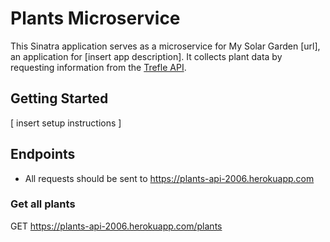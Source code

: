 # Plants Microservice
This Sinatra application serves as a microservice for My Solar Garden [url], an application for [insert app description]. It collects plant data by requesting information from the [Trefle API](https://trefle.io/).

## Getting Started
[ insert setup instructions ]

## Endpoints
- All requests should be sent to https://plants-api-2006.herokuapp.com

### Get all plants
GET https://plants-api-2006.herokuapp.com/plants
